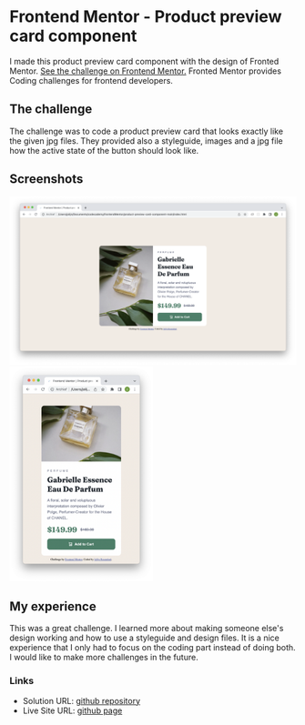 # Frontend Mentor - Product preview card component

I made this product preview card component with the design of Fronted Mentor. [See the challenge on Frontend Mentor.](https://www.frontendmentor.io/challenges/product-preview-card-component-GO7UmttRfa) Fronted Mentor provides Coding challenges for frontend developers.

## The challenge

The challenge was to code a product preview card that looks exactly like the given jpg files. They provided also a styleguide, images and a jpg file how the active state of the button should look like.

## Screenshots

<img src="images/screenshot-desktop.png" alt="" />
<img src="images/screenshot-mobile.png" style="width:50%;" alt="" />

## My experience

This was a great challenge. I learned more about making someone else's design working and how to use a styleguide and design files. It is a nice experience that I only had to focus on the coding part instead of doing both. I would like to make more challenges in the future.

### Links

- Solution URL: [github repository](https://github.com/Jolijn0101/Product-preview-card-component)
- Live Site URL: [github page](https://jolijn0101.github.io/Product-preview-card-component/)
